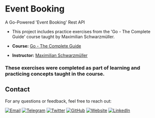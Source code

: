 # Event Booking

A Go-Powered 'Event Booking' Rest API 


- This project includes practice exercises from the 'Go - The Complete Guide' course taught by Maximilian Schwarzmüller. 

- **Course:** [Go - The Complete Guide](https://www.udemy.com/course/go-the-complete-guide/)
- **Instructor:** [Maximilian Schwarzmüller](https://www.udemy.com/user/maximilian-schwarzmuller/)

### These exercises were completed as part of learning and practicing concepts taught in the course.


## Contact

For any questions or feedback, feel free to reach out:

[![Email](https://img.shields.io/badge/Email-botsgalaxyofficial@gmail.com-brightgreen?style=flat-square&logo=appveyor)](mailto:your.email@example.com) [![Telegram](https://img.shields.io/badge/Telegram-%40PrimeAkash-brightgreen?style=flat-square&logo=telegram)](https://t.me/PrimeAkash) [![Twitter](https://img.shields.io/badge/Twitter-%40NhAkashOfficial-brightgreen?style=flat-square&logo=twitter)](https://twitter.com/NhAkashOfficial) [![GitHub](https://img.shields.io/badge/GitHub-botsgalaxy-brightgreen?style=flat-square&logo=github)](https://github.com/botsgalaxy) [![Website](https://img.shields.io/badge/Website-botsgalaxy.com-brightgreen?style=flat-square&logo=appveyor)](https://www.botsgalaxy.com) [![LinkedIn](https://img.shields.io/badge/LinkedIn-NasirHossainAkash-brightgreen?style=flat-square&logo=linkedin)](https://www.linkedin.com/in/NasirHossainAkash/)